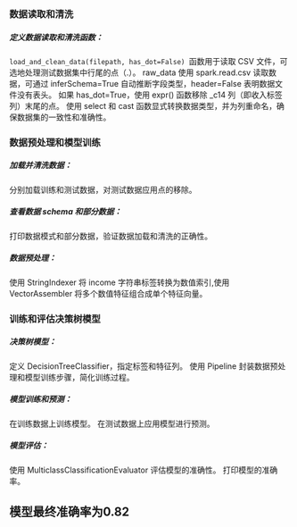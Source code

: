### 数据读取和清洗

##### 定义数据读取和清洗函数：

`load_and_clean_data(filepath, has_dot=False) `函数用于读取 CSV 文件，可选地处理测试数据集中行尾的点（.）。
raw_data 使用 spark.read.csv 读取数据，可通过 inferSchema=True 自动推断字段类型，header=False 表明数据文件没有表头。
如果 has_dot=True，使用 expr() 函数移除 _c14 列（即收入标签列）末尾的点。
使用 select 和 cast 函数显式转换数据类型，并为列重命名，确保数据集的一致性和准确性。

### 数据预处理和模型训练

##### 加载并清洗数据：

分别加载训练和测试数据，对测试数据应用点的移除。

##### 查看数据 schema 和部分数据：

打印数据模式和部分数据，验证数据加载和清洗的正确性。

##### 数据预处理：

使用 StringIndexer 将 income 字符串标签转换为数值索引,使用 VectorAssembler 将多个数值特征组合成单个特征向量。

### 训练和评估决策树模型

##### 决策树模型：

定义 DecisionTreeClassifier，指定标签和特征列。
使用 Pipeline 封装数据预处理和模型训练步骤，简化训练过程。

##### 模型训练和预测：

在训练数据上训练模型。
在测试数据上应用模型进行预测。

##### 模型评估：

使用 MulticlassClassificationEvaluator 评估模型的准确性。
打印模型的准确率。

## 模型最终准确率为0.82
